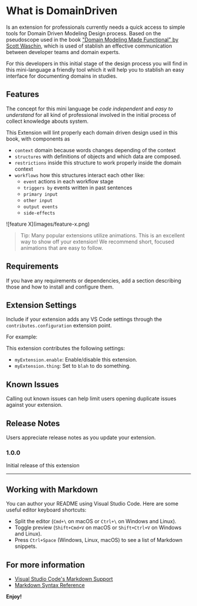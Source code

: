 # What is DomainDriven

Is an extension for professionals currently needs a quick access to simple tools for
Domain Driven Modeling Design process. Based on the pseudoscope used in the book
["Domain Modeling Made Functional" by Scott Waschin](https://pragprog.com/titles/swdddf/domain-modeling-made-functional/),
which is used of stablish an effective communication between developer teams and domain
experts.

For this developers in this initial stage of the design process you will find in this
mini-language a friendly tool which it will help you to stablish an easy interface for
documenting domains in studies.

## Features

The concept for this mini language be _code independent_ and _easy to understand_ for all
kind of professional involved in the initial process of collect knowledge abouts system.

This Extension will lint properly each domain driven design used in this book, with
components as

- `context` domain because words changes depending of the context
- `structures` with definitions of objects and which data are composed.
- `restrictions` inside this structure to work properly inside the domain context
- `workflows` how this structures interact each other like:
  - `event` actions in each workflow stage
  - `triggers by` events written in past sentences
  - `primary input`
  - `other input`
  - `output events`
  - `side-effects`

\!\[feature X\]\(images/feature-x.png\)

> Tip: Many popular extensions utilize animations. This is an excellent way to show off
> your extension! We recommend short, focused animations that are easy to follow.

## Requirements

If you have any requirements or dependencies, add a section describing those and how to
install and configure them.

## Extension Settings

Include if your extension adds any VS Code settings through the
`contributes.configuration` extension point.

For example:

This extension contributes the following settings:

- `myExtension.enable`: Enable/disable this extension.
- `myExtension.thing`: Set to `blah` to do something.

## Known Issues

Calling out known issues can help limit users opening duplicate issues against your
extension.

## Release Notes

Users appreciate release notes as you update your extension.

### 1.0.0

Initial release of this extension

---

## Working with Markdown

You can author your README using Visual Studio Code. Here are some useful editor keyboard
shortcuts:

- Split the editor (`Cmd+\` on macOS or `Ctrl+\` on Windows and Linux).
- Toggle preview (`Shift+Cmd+V` on macOS or `Shift+Ctrl+V` on Windows and Linux).
- Press `Ctrl+Space` (Windows, Linux, macOS) to see a list of Markdown snippets.

## For more information

- [Visual Studio Code's Markdown Support](http://code.visualstudio.com/docs/languages/markdown)
- [Markdown Syntax Reference](https://help.github.com/articles/markdown-basics/)

**Enjoy!**
